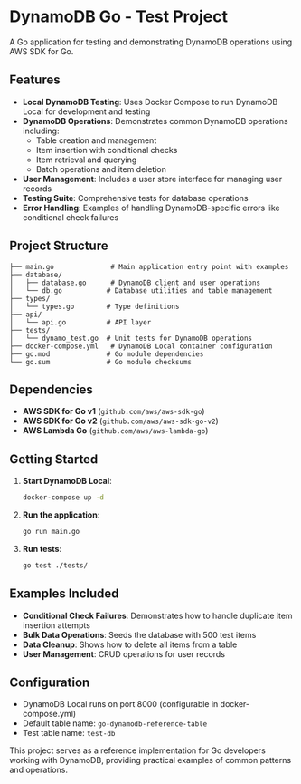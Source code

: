# DynamoDB Go - Test Project

A Go application for testing and demonstrating DynamoDB operations using AWS SDK for Go.

## Features

- **Local DynamoDB Testing**: Uses Docker Compose to run DynamoDB Local for development and testing
- **DynamoDB Operations**: Demonstrates common DynamoDB operations including:
  - Table creation and management
  - Item insertion with conditional checks
  - Item retrieval and querying
  - Batch operations and item deletion
- **User Management**: Includes a user store interface for managing user records
- **Testing Suite**: Comprehensive tests for database operations
- **Error Handling**: Examples of handling DynamoDB-specific errors like conditional check failures

## Project Structure

```
├── main.go              # Main application entry point with examples
├── database/
│   ├── database.go      # DynamoDB client and user operations
│   └── db.go           # Database utilities and table management
├── types/
│   └── types.go        # Type definitions
├── api/
│   └── api.go          # API layer
├── tests/
│   └── dynamo_test.go  # Unit tests for DynamoDB operations
├── docker-compose.yml   # DynamoDB Local container configuration
├── go.mod              # Go module dependencies
└── go.sum              # Go module checksums
```

## Dependencies

- **AWS SDK for Go v1** (`github.com/aws/aws-sdk-go`)
- **AWS SDK for Go v2** (`github.com/aws/aws-sdk-go-v2`)
- **AWS Lambda Go** (`github.com/aws/aws-lambda-go`)

## Getting Started

1. **Start DynamoDB Local**:
   ```bash
   docker-compose up -d
   ```

2. **Run the application**:
   ```bash
   go run main.go
   ```

3. **Run tests**:
   ```bash
   go test ./tests/
   ```

## Examples Included

- **Conditional Check Failures**: Demonstrates how to handle duplicate item insertion attempts
- **Bulk Data Operations**: Seeds the database with 500 test items
- **Data Cleanup**: Shows how to delete all items from a table
- **User Management**: CRUD operations for user records

## Configuration

- DynamoDB Local runs on port 8000 (configurable in docker-compose.yml)
- Default table name: `go-dynamodb-reference-table`
- Test table name: `test-db`

This project serves as a reference implementation for Go developers working with DynamoDB, providing practical examples of common patterns and operations.
